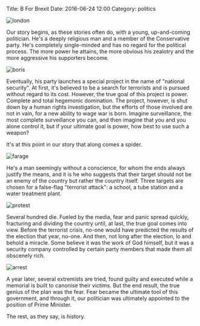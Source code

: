 Title: B For Brexit
Date: 2016-06-24 12:00
Category: politics

![london](http://i.imgur.com/2LYFN8Y.jpg)

Our story begins, as these stories often do, with a young, up-and-coming politician.
He's a deeply religious man and a member of the Conservative party. He's completely single-minded and has no regard for the political process. The more power he attains, the more obvious his zealotry and the more aggressive his supporters become.

![boris](http://i.imgur.com/9BgWR07.jpg)

Eventually, his party launches a special project in the name of "national security". At first, it's believed to be a search for terrorists and is pursued without regard to its cost. However, the true goal of this project is power. Complete and total hegemonic domination.
The project, however, is shut down by a human rights investigation, but the efforts of those involved are not in vain, for a new ability to wage war is born. Imagine surveillance, the most complete surveillance you can, and then imagine that you and you alone control it, but if your ultimate goal is power, how best to use such a weapon?

It's at this point in our story that along comes a spider.

![farage](http://i.imgur.com/ehS88Kg.jpg)

He's a man seemingly without a conscience, for whom the ends always justify the means, and it is he who suggests that their target should not be an enemy of the country but rather the country itself. Three targets are chosen for a false-flag "terrorist attack": a school, a tube station and a water treatment plant. 

![protest](http://i.imgur.com/1t7ONFt.jpg)

Several hundred die. Fueled by the media, fear and panic spread quickly, fracturing and dividing the country until, at last, the true goal comes into view. Before the terrorist crisis, no-one would have predicted the results of the election that year, no-one. And then, not long after the election, lo and behold a miracle. Some believe it was the work of God himself, but it was a security company controlled by certain party members that made them all obscenely rich.

![arrest](http://i.imgur.com/ycjQIAc.jpg)

A year later, several extremists are tried, found guilty and executed while a memorial is built to canonise their victims. But the end result, the true genius of the plan was the fear. Fear became the ultimate tool of this government, and through it, our politician was ultimately appointed to the position of Prime Minister.

The rest, as they say, is history.
